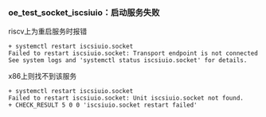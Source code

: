 ### oe_test_socket_iscsiuio：启动服务失败

riscv上为重启服务时报错

```
+ systemctl restart iscsiuio.socket
Failed to restart iscsiuio.socket: Transport endpoint is not connected
See system logs and 'systemctl status iscsiuio.socket' for details.
```

x86上则找不到该服务

```
+ systemctl restart iscsiuio.socket
Failed to restart iscsiuio.socket: Unit iscsiuio.socket not found.
+ CHECK_RESULT 5 0 0 'iscsiuio.socket restart failed'
```

